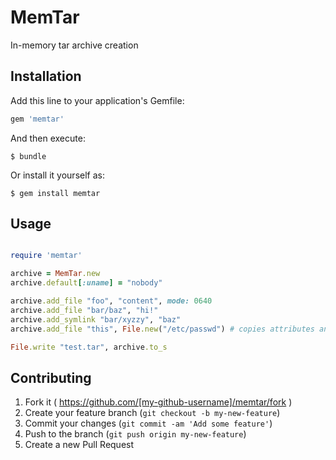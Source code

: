 # MemTar

In-memory tar archive creation

## Installation

Add this line to your application's Gemfile:

```ruby
gem 'memtar'
```

And then execute:

    $ bundle

Or install it yourself as:

    $ gem install memtar

## Usage

```ruby

require 'memtar'

archive = MemTar.new
archive.default[:uname] = "nobody"

archive.add_file "foo", "content", mode: 0640
archive.add_file "bar/baz", "hi!"
archive.add_symlink "bar/xyzzy", "baz"
archive.add_file "this", File.new("/etc/passwd") # copies attributes and content

File.write "test.tar", archive.to_s
```

## Contributing

1. Fork it ( https://github.com/[my-github-username]/memtar/fork )
2. Create your feature branch (`git checkout -b my-new-feature`)
3. Commit your changes (`git commit -am 'Add some feature'`)
4. Push to the branch (`git push origin my-new-feature`)
5. Create a new Pull Request

